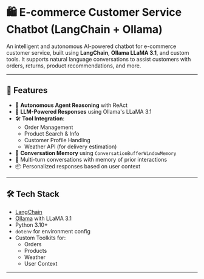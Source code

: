 # 🛍️ E-commerce Customer Service Chatbot (LangChain + Ollama)

An intelligent and autonomous AI-powered chatbot for e-commerce customer service, built using **LangChain**, **Ollama LLaMA 3.1**, and custom tools. It supports natural language conversations to assist customers with orders, returns, product recommendations, and more.

---

## 🚀 Features

- 🧠 **Autonomous Agent Reasoning** with ReAct
- 🤖 **LLM-Powered Responses** using Ollama's LLaMA 3.1
- 🛠️ **Tool Integration**:
  - Order Management
  - Product Search & Info
  - Customer Profile Handling
  - Weather API (for delivery estimation)
- 💬 **Conversation Memory** using `ConversationBufferWindowMemory`
- 🔁 Multi-turn conversations with memory of prior interactions
- 📦 Personalized responses based on user context

---

## 🛠️ Tech Stack

- [LangChain](https://www.langchain.com/)
- [Ollama](https://ollama.com/) with LLaMA 3.1
- Python 3.10+
- `dotenv` for environment config
- Custom Toolkits for:
  - Orders
  - Products
  - Weather
  - User Context

---

